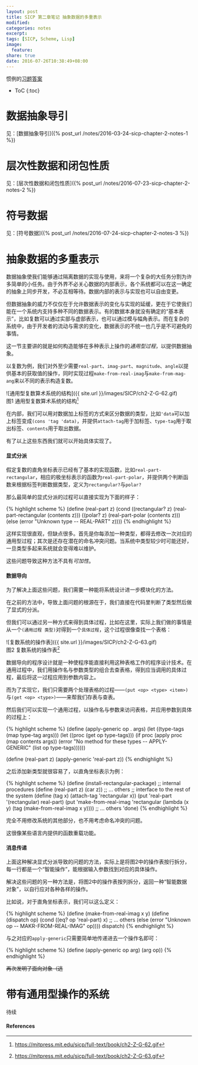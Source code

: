 ```yaml
---
layout: post
title: SICP 第二章笔记 抽象数据的多重表示
modified:
categories: notes
excerpt:
tags: [SICP, Scheme, Lisp]
image:
  feature:
share: true
date: 2016-07-26T10:38:49+08:00
---
```


惯例的[习题答案](https://github.com/hrl/SICP/tree/master/ch2)

* ToC
{:toc}

# 数据抽象导引

见：[数据抽象导引]({% post_url /notes/2016-03-24-sicp-chapter-2-notes-1 %})

# 层次性数据和闭包性质

见：[层次性数据和闭包性质]({% post_url /notes/2016-07-23-sicp-chapter-2-notes-2 %})

# 符号数据

见：[符号数据]({% post_url /notes/2016-07-24-sicp-chapter-2-notes-3 %})

# 抽象数据的多重表示

数据抽象使我们能够通过隔离数据的实现与使用，来将一个复杂的大任务分割为许多简单的小任务。由于外界不必关心数据的内部表示，各个系统都可以在这一确定的抽象上同步开发，不必互相等待。数据内部的表示与实现也可以自由变更。

但数据抽象的威力不仅仅在于允许数据表示的变化与实现的延缓，更在于它使我们能在一个系统内支持多种不同的数据表示。有的数据本身就没有确定的“基本表示”，比如复数可以通过实部与虚部表示，也可以通过模与幅角表示。而在复杂的系统中，由于开发者的流动与需求的变化，数据表示的不统一也几乎是不可避免的事情。

这一节主要讲的就是如何构造能够在多种表示上操作的*通用型过程*，以提供数据抽象。

以复数为例，我们对外至少需要`real-part`、`imag-part`、`magnitude`、`angle`以提供基本的获取值的操作，同时实现过程`make-from-real-imag`与`make-from-mag-ang`来以不同的表示构造复数。

![通用型复数算术系统的结构]({{ site.url }}/images/SICP/ch2-Z-G-62.gif)  
图1 通用型复数算术系统的结构[^1]

在内部，我们可以用对数据加上标签的方式来区分数据的类型，比如`'data`可以加上标签变成`(cons 'tag 'data)`，并提供`attach-tag`用于加标签、`type-tag`用于取出标签、`contents`用于取出数据。

有了以上这些东西我们就可以开始具体实现了。

#### 显式分派

假定复数的直角坐标表示已经有了基本的实现函数，比如`real-part-rectangular`，相应的极坐标表示的函数为`real-part-polar`，并提供两个判断函数来根据标签判断数据类型，定义为`rectangular?`与`polar?`

那么最简单的显式分派的过程可以直接实现为下面的样子：

{% highlight scheme %}
(define (real-part z)
  (cond ((rectangular? z)
         (real-part-rectangular (contents z)))
        ((polar? z)
         (real-part-polar (contents z)))
        (else
         (error "Unknown type -- REAL-PART" z))))
{% endhighlight %}

这样实现很直观，但缺点很多。首先是你每添加一种类型，都得去修改一次对应的通用型过程；其次是还存在潜在的命名冲突问题。当系统中类型较少时可能还好，一旦类型多起来系统就会变得难以维护。

这些问题导致这种方法不具有*可加性*。

#### 数据导向

为了解决上面这些问题，我们需要一种能将系统设计进一步模块化的方法。

在之前的方法中，导致上面问题的根源在于，我们直接在代码里判断了类型然后做了显式的分派。

但我们可以通过另一种方式来得到具体过程，比如在这里，实际上我们做的事情是从一个`(通用过程 类型)`对得到一个`具体过程`，这个过程很像查找一个表格：

![复数系统的操作表]({{ site.url }}/images/SICP/ch2-Z-G-63.gif)  
图2 复数系统的操作表[^2]

数据导向的程序设计就是一种使程序能直接利用这种表格工作的程序设计技术。在通用过程中，我们用操作名与参数类型的组合去查表格，得到应当调用的具体过程，最后将这一过程应用到参数内容上。

而为了实现它，我们只需要两个处理表格的过程——`(put <op> <type> <item>)`与`(get <op> <type>)`——来帮我们存表与查表。

然后我们可以实现一个通用过程，以操作名与参数来访问表格，并应用参数到具体的过程上：

{% highlight scheme %}
(define (apply-generic op . args)
  (let ((type-tags (map type-tag args)))
    (let ((proc (get op type-tags)))
      (if proc
          (apply proc (map contents args))
          (error
           "No method for these types -- APPLY-GENERIC"
           (list op type-tags))))))

(define (real-part z) (apply-generic 'real-part z))
{% endhighlight %}

之后添加新类型就很容易了，以直角坐标表示为例：

{% highlight scheme %}
(define (install-rectangular-package)
  ;; internal procedures
  (define (real-part z) (car z))
  ;; ... others
  ;; interface to the rest of the system
  (define (tag x) (attach-tag 'rectangular x))
  (put 'real-part '(rectangular) real-part)
  (put 'make-from-real-imag 'rectangular
       (lambda (x y) (tag (make-from-real-imag x y))))
  ;; ... others
  'done)
{% endhighlight %}

完全不用修改系统的其他部分，也不用考虑命名冲突的问题。

这很像某些语言内提供的函数重载功能。

#### 消息传递

上面这种解决显式分派导致的问题的方法，实际上是将图2中的操作表按行拆分，每一行都是一个“智能操作”，能根据输入参数找到对应的具体操作。

解决这些问题的另一种方法是，将图2中的操作表按列拆分，返回一种“智能数据对象”，以自行应对各种各样的操作。

比如说，对于直角坐标表示，我们可以这么定义：

{% highlight scheme %}
(define (make-from-real-imag x y)
  (define (dispatch op)
    (cond ((eq? op 'real-part) x)
          ;; ... others
          (else
           (error "Unknown op -- MAKR-FROM-REAL-IMAG" op))))
  dispatch)
{% endhighlight %}

与之对应的`apply-generic`只需要简单地传递进去一个操作名即可：

{% highlight scheme %}
(define (apply-generic op arg) (arg op))
{% endhighlight %}

<del>再次发明了面向对象（逃</del>

# 带有通用型操作的系统

待续

#### References

[^1]: https://mitpress.mit.edu/sicp/full-text/book/ch2-Z-G-62.gif  
[^2]: https://mitpress.mit.edu/sicp/full-text/book/ch2-Z-G-63.gif  
